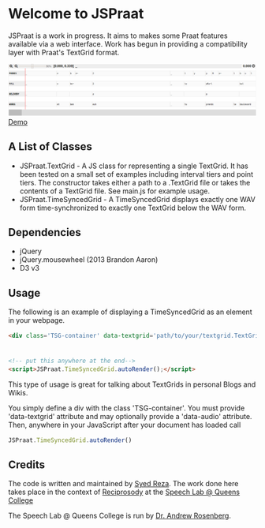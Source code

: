 # Welcome to JSPraat


JSPraat is a work in progress. It aims to makes some Praat features available via a web interface.
Work has begun in providing a compatibility layer with Praat's TextGrid format. 

![Screenshot of TimeSyncedGrid](https://raw.githubusercontent.com/fahmidur/JSPraat/master/screenshots/jspraat_ss005.png "Screenshot of TimeSyncedGrid")
[Demo](http://syedreza.org/etc/JSPraat_demo1/)



## A List of Classes

* JSPraat.TextGrid -  A JS class for representing a single TextGrid. It has been tested on a small set of examples including interval tiers and point tiers. The constructor takes either a path to a .TextGrid file or takes the contents of a TextGrid file. See main.js for example usage.
* JSPraat.TimeSyncedGrid - A TimeSyncedGrid displays exactly one WAV form time-synchronized to exactly one TextGrid below the WAV form.


## Dependencies
* jQuery
* jQuery.mousewheel (2013 Brandon Aaron)
* D3 v3

## Usage

The following is an example of displaying a TimeSyncedGrid as an element in your webpage. 
```html
<div class='TSG-container' data-textgrid='path/to/your/textgrid.TextGrid' data-audio='path/to/your/audiofile.wav'></div>


<!-- put this anywhere at the end-->
<script>JSPraat.TimeSyncedGrid.autoRender();</script>
```

This type of usage is great for talking about TextGrids in personal Blogs and Wikis.

You simply define a div with the class 'TSG-container'. 
You must provide 'data-textgrid' attribute and may optionally provide a 'data-audio' attribute. Then, anywhere in your JavaScript after your document has loaded call 
```javascript
JSPraat.TimeSyncedGrid.autoRender()
```




## Credits

The code is written and maintained by [Syed Reza](http://syedreza.org). The work done here takes place in the context of [Reciprosody](https://github.com/fahmidur/reciprosody) at the [Speech Lab @ Queens College](http://speech.cs.qc.cuny.edu/)

The Speech Lab @ Queens College is run by [Dr. Andrew Rosenberg](http://eniac.cs.qc.cuny.edu/andrew/).